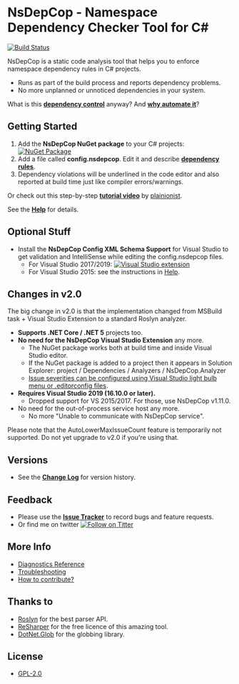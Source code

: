 # NsDepCop - Namespace Dependency Checker Tool for C# #

[![Build Status](https://ci.appveyor.com/api/projects/status/dm7q6tdwxv4xv85r?svg=true)](https://ci.appveyor.com/project/realvizu/nsdepcop)

NsDepCop is a static code analysis tool that helps you to enforce namespace dependency rules in C# projects.
* Runs as part of the build process and reports dependency problems.
* No more unplanned or unnoticed dependencies in your system.

What is this [**dependency control**](doc/DependencyControl.md) anyway? And [**why automate it**](https://www.plainionist.net/Dependency-Governance-DotNet/)?

## Getting Started

1. Add the **NsDepCop NuGet package** to your C# projects: [![NuGet Package](https://img.shields.io/nuget/v/NsDepCop.svg)](https://nuget.org/packages/NsDepCop)
1. Add a file called **config.nsdepcop**. Edit it and describe [**dependency rules**](doc/Help.md#dependency-rules). 
1. Dependency violations will be underlined in the code editor and also reported at build time just like compiler errors/warnings.

Or check out this step-by-step [**tutorial video**](https://www.youtube.com/watch?v=rkU7Hx20Dc0) by [plainionist](https://github.com/plainionist).

See the [**Help**](doc/Help.md) for details.

## Optional Stuff

* Install the **NsDepCop Config XML Schema Support** for Visual Studio to get validation and IntelliSense while editing the config.nsdepcop files.
  * For Visual Studio 2017/2019: [![Visual Studio extension](https://img.shields.io/badge/Visual%20Studio%20Marketplace-NsDepCop%20Config%20XML%20Schema%20Support-green.svg)](https://marketplace.visualstudio.com/items?itemName=FerencVizkeleti.NsDepCopConfigXMLSchemaSupport)
  * For Visual Studio 2015: see the instructions in [Help](doc/Help.md#config-xml-schema-support-in-visual-studio).

## Changes in v2.0

The big change in v2.0 is that the implementation changed from MSBuild task + Visual Studio Extension to a standard Roslyn analyzer.
- **Supports .NET Core / .NET 5** projects too.
- **No need for the NsDepCop Visual Studio Extension** any more.
  - The NuGet package works both at build time and inside Visual Studio editor.
  - If the NuGet package is added to a project then it appears in Solution Explorer: project / Dependencies / Analyzers / NsDepCop.Analyzer
  - [Issue severities can be configured using Visual Studio light bulb menu or .editorconfig files](https://docs.microsoft.com/en-us/visualstudio/code-quality/use-roslyn-analyzers?view=vs-2019).
- **Requires Visual Studio 2019 (16.10.0 or later).**
  - Dropped support for VS 2015/2017. For those, use NsDepCop v1.11.0.
- No need for the out-of-process service host any more.
  - No more "Unable to communicate with NsDepCop service".

Please note that the AutoLowerMaxIssueCount feature is temporarily not supported. Do not yet upgrade to v2.0 if you're using that.

## Versions
* See the [**Change Log**](CHANGELOG.md) for version history.

## Feedback
* Please use the [**Issue Tracker**](https://github.com/realvizu/NsDepCop/issues) to record bugs and feature requests.
* Or find me on twitter [![Follow on Titter](https://img.shields.io/twitter/url/http/realvizu.svg?style=social&label=@realvizu)](https://twitter.com/realvizu)

## More Info
* [Diagnostics Reference](doc/Diagnostics.md)
* [Troubleshooting](doc/Troubleshooting.md)
* [How to contribute?](Contribute.md)

## Thanks to 
* [Roslyn](https://github.com/dotnet/roslyn) for the best parser API.
* [ReSharper](https://www.jetbrains.com/resharper/) for the free licence of this amazing tool.
* [DotNet.Glob](https://github.com/dazinator/DotNet.Glob) for the globbing library.

## License
* [GPL-2.0](LICENSE)
